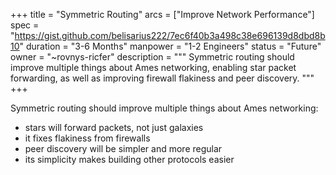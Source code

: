 +++
title = "Symmetric Routing"
arcs = ["Improve Network Performance"]
spec = "https://gist.github.com/belisarius222/7ec6f40b3a498c38e696139d8dbd8b10"
duration = "3-6 Months"
manpower = "1-2 Engineers"
status = "Future"
owner = "~rovnys-ricfer"
description = """
Symmetric routing should improve multiple things about Ames networking, enabling star packet forwarding, as well as improving firewall flakiness and peer discovery.
"""
+++

Symmetric routing should improve multiple things about Ames networking:
- stars will forward packets, not just galaxies
- it fixes flakiness from firewalls
- peer discovery will be simpler and more regular
- its simplicity makes building other protocols easier